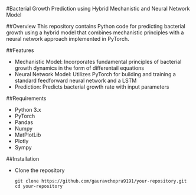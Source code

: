 #Bacterial Growth Prediction using Hybrid Mechanistic and Neural Network Model

##Overview
This repository contains Python code for predicting bacterial growth using a hybrid model that combines mechanistic principles with a neural network approach implemented in PyTorch.

##Features
- Mechanistic Model: Incorporates fundamental principles of bacterial growth dynamics in the form of differentail equations
- Neural Network Model: Utilizes PyTorch for building and training a standard feedforward neural network and a LSTM
- Prediction: Predicts bacterial growth rate with input parameters

##Requirements
- Python 3.x
- PyTorch
- Pandas
- Numpy
- MatPlotLib
- Plotly
- Sympy

##Installation
- Clone the repository
  ```
  git clone https://github.com/gauravchopra9191/your-repository.git
  cd your-repository
  ```

